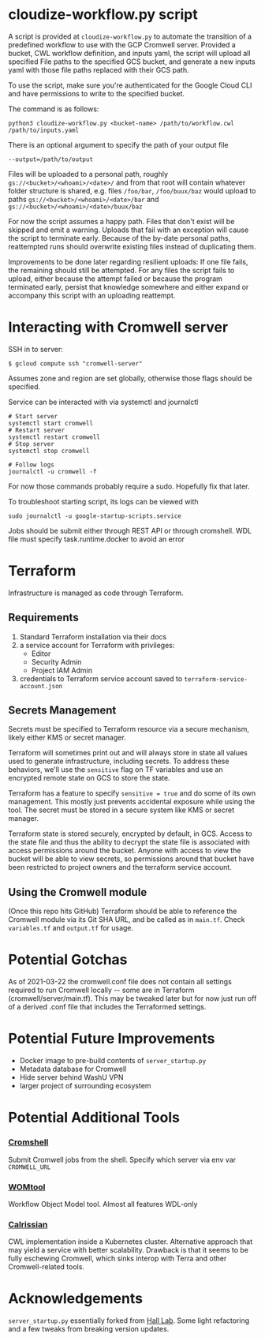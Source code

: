# cloudize-workflow.py script

A script is provided at `cloudize-workflow.py` to automate the
transition of a predefined workflow to use with the GCP Cromwell
server. Provided a bucket, CWL workflow definition, and inputs yaml,
the script will upload all specified File paths to the specified GCS
bucket, and generate a new inputs yaml with those file paths replaced
with their GCS path.

To use the script, make sure you're authenticated for the Google Cloud
CLI and have permissions to write to the specified bucket.

The command is as follows:

    python3 cloudize-workflow.py <bucket-name> /path/to/workflow.cwl /path/to/inputs.yaml

There is an optional argument to specify the path of your output file

    --output=/path/to/output

Files will be uploaded to a personal path, roughly
`gs://<bucket>/<whoami>/<date>/` and from that root will contain
whatever folder structure is shared, e.g. files `/foo/bar`,
`/foo/buux/baz` would upload to paths `gs://<bucket>/<whoami>/<date>/bar`
and `gs://<bucket>/<whoami>/<date>/buux/baz`

For now the script assumes a happy path. Files that don't exist will
be skipped and emit a warning. Uploads that fail with an exception
will cause the script to terminate early. Because of the by-date
personal paths, reattempted runs should overwrite existing files
instead of duplicating them.

Improvements to be done later regarding resilient uploads:
If one file fails, the remaining should still be attempted. For any
files the script fails to upload, either because the attempt failed or
because the program terminated early, persist that knowledge somewhere
and either expand or accompany this script with an uploading
reattempt.


# Interacting with Cromwell server

SSH in to server:
```
$ gcloud compute ssh "cromwell-server"
```
Assumes zone and region are set globally, otherwise those flags should
be specified.

Service can be interacted with via systemctl and journalctl
```
# Start server
systemctl start cromwell
# Restart server
systemctl restart cromwell
# Stop server
systemctl stop cromwell

# Follow logs
journalctl -u cromwell -f
```
For now those commands probably require a sudo. Hopefully fix that
later.

To troubleshoot starting script, its logs can be viewed with
```
sudo journalctl -u google-startup-scripts.service
```

Jobs should be submit either through REST API or through cromshell.
WDL file must specify task.runtime.docker to avoid an error

# Terraform

Infrastructure is managed as code through Terraform.

## Requirements
1. Standard Terraform installation via their docs
1. a service account for Terraform with privileges:
    - Editor
    - Security Admin
    - Project IAM Admin
1. credentials to Terraform service account saved to
   `terraform-service-account.json`


## Secrets Management

Secrets must be specified to Terraform resource via a secure
mechanism, likely either KMS or secret manager.

Terraform will sometimes print out and will always store in state all
values used to generate infrastructure, including secrets. To address
these behaviors, we'll use the `sensitive` flag on TF variables and
use an encrypted remote state on GCS to store the state.

Terraform has a feature to specify `sensitive = true` and do some of
its own management. This mostly just prevents accidental exposure
while using the tool. The secret must be stored in a secure system
like KMS or secret manager.

Terraform state is stored securely, encrypted by default, in
GCS. Access to the state file and thus the ability to decrypt the
state file is associated with access permissions around the
bucket. Anyone with access to view the bucket will be able to view
secrets, so permissions around that bucket have been restricted to
project owners and the terraform service account.


## Using the Cromwell module

(Once this repo hits GitHub) Terraform should be able to reference the
Cromwell module via its Git SHA URL, and be called as in
`main.tf`. Check `variables.tf` and `output.tf` for usage.


# Potential Gotchas

As of 2021-03-22 the cromwell.conf file does not contain all settings
required to run Cromwell locally -- some are in Terraform
(cromwell/server/main.tf). This may be tweaked later but for now just
run off of a derived .conf file that includes the Terraformed settings.


# Potential Future Improvements

- Docker image to pre-build contents of `server_startup.py`
- Metadata database for Cromwell
- Hide server behind WashU VPN
- larger project of surrounding ecosystem


# Potential Additional Tools

### [Cromshell](https://github.com/broadinstitute/cromshell)
Submit Cromwell jobs from the shell.
Specify which server via env var `CROMWELL_URL`

### [WOMtool](https://cromwell.readthedocs.io/en/stable/WOMtool/)
Workflow Object Model tool. Almost all features WDL-only

### [Calrissian](https://github.com/Duke-GCB/calrissian)
CWL implementation inside a Kubernetes cluster. Alternative approach
that may yield a service with better scalability. Drawback is that it
seems to be fully eschewing Cromwell, which sinks interop with Terra
and other Cromwell-related tools.


# Acknowledgements

`server_startup.py` essentially forked from [Hall
Lab](https://github.com/hall-lab/cromwell-deployment/blob/b6a665b83b762b37c604f024517d7de683071aad/resources/startup-scripts/cromwell.py).
Some light refactoring and a few tweaks from breaking version updates.
